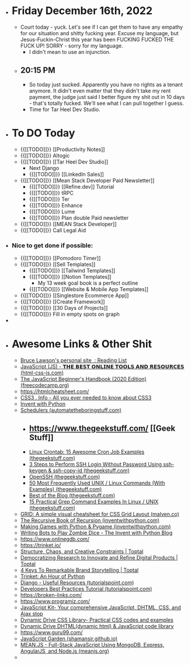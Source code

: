 - # Friday December 16th, 2022 
    - Court today - yuck. Let's see if I can get them to have any empathy for our situation and shitty fucking year. Excuse my language, but Jesus-Fuckin-Christ this year has been FUCKING FUCKED THE FUCK UP! SORRY - sorry for my language.
        - I didn't mean to use an injunction.
    - ## 20:15 PM 
        - So today just sucked. Apparently you have no rights as a tenant anymore. It didn't even matter that they didn't take my rent payment, the judge just said I better figure my shit out in 10 days - that's totally fucked. We'll see what I can pull together I guess.
        - Time for Tar Heel Dev Studio.
- # To DO Today
    - {{[[TODO]]}} [[Productivity Notes]]
    - {{[[TODO]]}} Altogic
    - {{[[TODO]]}} [[Tar Heel Dev Studio]]
        - Next Django
        - {{[[TODO]]}} [[LinkedIn Sales]]
    - {{[[TODO]]}} [[Mean Stack Developer Paid Newsletter]]
        - {{[[TODO]]}} [[Refine.dev]] Tutorial 
        - {{[[TODO]]}} tRPC 
        - {{[[TODO]]}} Ter 
        - {{[[TODO]]}} Enhance
        - {{[[TODO]]}} Lume
        - {{[[TODO]]}}  Plan double Paid newsletter
    - {{[[TODO]]}} [[MEAN Stack Developer]]
    - {{[[TODO]]}} Call Legal Aid
- ### Nice to get done if possible:
    - {{[[TODO]]}} [[Pomodoro Timer]]
    - {{[[TODO]]}} [[Sell Templates]]
        - {{[[TODO]]}} [[Tailwind Templates]]
        - {{[[TODO]]}} [[Notion Templates]]
            - My 13 week goal book is a perfect outline
        - {{[[TODO]]}} [[Website & Mobile App Templates]]
    - {{[[TODO]]}} [[Singlestore Ecommerce App]]
    - {{[[TODO]]}} [[Create Framework]]
    - {{[[TODO]]}} [[30 Days of Projects]]
    - {{[[TODO]]}}  Fill in empty spots on graph
- 
- # Awesome Links & Other Shit
    - [Bruce Lawson's personal site  : Reading List](https://brucelawson.co.uk/2015/reading-list-136/)
    - [JavaScript (JS) - 𝗧𝗛𝗘 𝗕𝗘𝗦𝗧 𝗢𝗡𝗟𝗜𝗡𝗘 𝗧𝗢𝗢𝗟𝗦 𝗔𝗡𝗗 𝗥𝗘𝗦𝗢𝗨𝗥𝗖𝗘𝗦 (html-css-js.com)](https://html-css-js.com/js/)
    - [The JavaScript Beginner's Handbook (2020 Edition) (freecodecamp.org)](https://www.freecodecamp.org/news/the-complete-javascript-handbook-f26b2c71719c)
    - https://htmlcheatsheet.com/
    - [CSS3 . Info - All you ever needed to know about CSS3](https://www.css3.info/)
    - [Invent with Python](https://inventwithpython.com/invent4thed/)
    - [Schedulers (automatetheboringstuff.com)](https://automatetheboringstuff.com/schedulers.html)
        - ## https://www.thegeekstuff.com/ [[Geek Stuff]]
        - [Linux Crontab: 15 Awesome Cron Job Examples (thegeekstuff.com)](https://www.thegeekstuff.com/2009/06/15-practical-crontab-examples/comment-page-1/)
        - [3 Steps to Perform SSH Login Without Password Using ssh-keygen & ssh-copy-id (thegeekstuff.com)](https://www.thegeekstuff.com/2008/11/3-steps-to-perform-ssh-login-without-password-using-ssh-keygen-ssh-copy-id/)
        - [OpenSSH (thegeekstuff.com)](https://www.thegeekstuff.com/category/openssh-2/)
        - [50 Most Frequently Used UNIX / Linux Commands (With Examples) (thegeekstuff.com)](https://www.thegeekstuff.com/2010/11/50-linux-commands/)
        - [Best of the Blog (thegeekstuff.com)](https://www.thegeekstuff.com/best-of-the-blog/)
        - [15 Practical Grep Command Examples In Linux / UNIX (thegeekstuff.com)](https://www.thegeekstuff.com/2009/03/15-practical-unix-grep-command-examples/)
    - [GRID: A simple visual cheatsheet for CSS Grid Layout (malven.co)](https://grid.malven.co/)
    - [The Recursive Book of Recursion (inventwithpython.com)](https://inventwithpython.com/recursion/)
    - [Making Games with Python & Pygame (inventwithpython.com)](https://inventwithpython.com/pygame/)
    - [Writing Bots to Play Zombie Dice - The Invent with Python Blog](https://inventwithpython.com/blog/2018/10/17/writing-bots-to-play-zombie-dice/)
    - https://www.onlinegdb.com/
    - https://trinket.io/
    - [Structure, Chaos, and Creative Constraints | Toptal](https://www.toptal.com/product-managers/product-consultant/daniel-hatton-creative-constraints)
    - [Democratizing Research to Innovate and Refine Digital Products | Toptal](https://www.toptal.com/designers/user-research/democratizing-research)
    - [4 Keys To Remarkable Brand Storytelling | Toptal](https://www.toptal.com/designers/brand/brand-storytelling)
    - [Trinket: An Hour of Python](https://hourofpython.com/)
    - [Django - Useful Resources (tutorialspoint.com)](https://www.tutorialspoint.com/django/django_useful_resources.htm)
    - [Developers Best Practices Tutorial (tutorialspoint.com)](https://www.tutorialspoint.com/developers_best_practices/index.htm)
    - https://broken-links.com/
    - https://www.programiz.com/
    - [JavaScript Kit- Your comprehensive JavaScript, DHTML, CSS, and Ajax stop](http://www.javascriptkit.com/)
    - [Dynamic Drive CSS Library- Practical CSS codes and examples](http://www.dynamicdrive.com/style/)
    - [Dynamic Drive DHTML(dynamic html) & JavaScript code library](http://www.dynamicdrive.com/)
    - https://www.guru99.com/
    - [JavaScript Garden (shamansir.github.io)](https://shamansir.github.io/JavaScript-Garden/)
    - [MEAN.JS - Full-Stack JavaScript Using MongoDB, Express, AngularJS, and Node.js (meanjs.org)](https://meanjs.org/)
    - 
